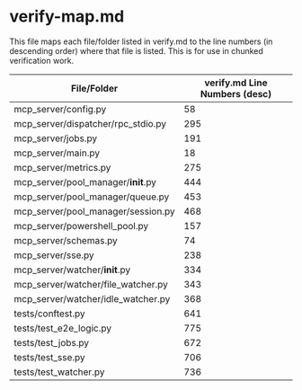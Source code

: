 # verify-map.md

This file maps each file/folder listed in verify.md to the line numbers (in descending order) where that file is listed. This is for use in chunked verification work.

| File/Folder                        | verify.md Line Numbers (desc) |
|------------------------------------|-------------------------------|
| mcp_server/config.py               | 58                            |
| mcp_server/dispatcher/rpc_stdio.py | 295                           |
| mcp_server/jobs.py                 | 191                           |
| mcp_server/main.py                 | 18                            |
| mcp_server/metrics.py              | 275                           |
| mcp_server/pool_manager/__init__.py| 444                           |
| mcp_server/pool_manager/queue.py   | 453                           |
| mcp_server/pool_manager/session.py | 468                           |
| mcp_server/powershell_pool.py      | 157                           |
| mcp_server/schemas.py              | 74                            |
| mcp_server/sse.py                  | 238                           |
| mcp_server/watcher/__init__.py     | 334                           |
| mcp_server/watcher/file_watcher.py | 343                           |
| mcp_server/watcher/idle_watcher.py | 368                           |
| tests/conftest.py                  | 641                           |
| tests/test_e2e_logic.py            | 775                           |
| tests/test_jobs.py                 | 672                           |
| tests/test_sse.py                  | 706                           |
| tests/test_watcher.py              | 736                           |
